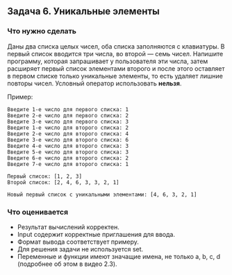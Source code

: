 ## Задача 6. Уникальные элементы
### Что нужно сделать
Даны два списка целых чисел, оба списка заполняются с клавиатуры. В первый список вводится три числа, во второй — семь чисел. Напишите программу, которая запрашивает у пользователя эти числа, затем расширяет первый список элементами второго и после этого оставляет в первом списке только уникальные элементы, то есть удаляет лишние повторы чисел. Условный оператор использовать **нельзя**.

Пример:

```
Введите 1-е число для первого списка: 1
Введите 2-е число для первого списка: 2
Введите 3-е число для первого списка: 3
Введите 1-е число для второго списка: 2
Введите 2-е число для второго списка: 4
Введите 3-е число для второго списка: 6
Введите 4-е число для второго списка: 3
Введите 5-е число для второго списка: 3
Введите 6-е число для второго списка: 2
Введите 7-е число для второго списка: 1

Первый список: [1, 2, 3]
Второй список: [2, 4, 6, 3, 3, 2, 1]

Новый первый список с уникальными элементами: [4, 6, 3, 2, 1]
```
### Что оценивается
- Результат вычислений корректен.
- Input содержит корректные приглашения для ввода. 
- Формат вывода соответствует примеру.
- Для решения задачи не используется set.
- Переменные и функции имеют значащие имена, не только a, b, c, d (подробнее об этом в видео 2.3).

